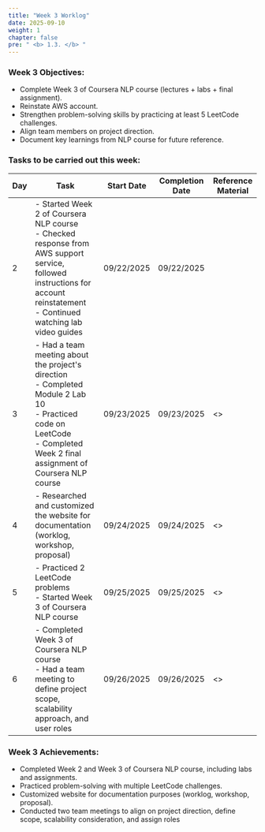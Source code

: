 ```yaml
---
title: "Week 3 Worklog"
date: 2025-09-10
weight: 1
chapter: false
pre: " <b> 1.3. </b> "
---
```


### Week 3 Objectives:

- Complete Week 3 of Coursera NLP course (lectures + labs + final assignment).
- Reinstate AWS account.
- Strengthen problem-solving skills by practicing at least 5 LeetCode challenges.
- Align team members on project direction.
- Document key learnings from NLP course for future reference.

### Tasks to be carried out this week:

| Day | Task                                                                                                                                                                                  | Start Date | Completion Date | Reference Material |
| --- | ------------------------------------------------------------------------------------------------------------------------------------------------------------------------------------- | ---------- | --------------- | ------------------ |
| 2   | - Started Week 2 of Coursera NLP course <br> - Checked response from AWS support service, followed instructions for account reinstatement <br> - Continued watching lab video guides | 09/22/2025 | 09/22/2025      |
| 3   | - Had a team meeting about the project's direction <br> - Completed Module 2 Lab 10 <br> - Practiced code on LeetCode <br> - Completed Week 2 final assignment of Coursera NLP course         | 09/23/2025 | 09/23/2025      | <>                 |
| 4   | - Researched and customized the website for documentation (worklog, workshop, proposal)                                                                                               | 09/24/2025 | 09/24/2025      | <>                 |
| 5   | - Practiced 2 LeetCode problems <br> - Started Week 3 of Coursera NLP course                                                                                                          | 09/25/2025 | 09/25/2025      | <>                 |
| 6   | - Completed Week 3 of Coursera NLP course <br> - Had a team meeting to define project scope, scalability approach, and user roles                                                                                                                                                                       | 09/26/2025 | 09/26/2025      | <>                 |

### Week 3 Achievements:
- Completed Week 2 and Week 3 of Coursera NLP course, including labs and assignments.
- Practiced problem-solving with multiple LeetCode challenges.
- Customized website for documentation purposes (worklog, workshop, proposal).
- Conducted two team meetings to align on project direction, define scope, scalability consideration, and assign roles